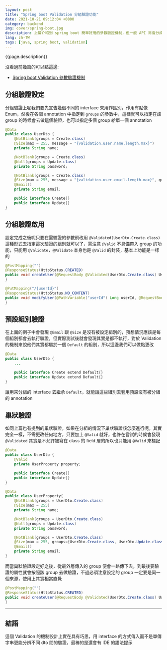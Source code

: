 ```yaml
---
layout: post
title: "Spring boot Validation 分組驗證功能"
date: 2021-10-21 09:12:04 +0800
category: backend
img: cover/spring-boot.jpg
description: 上篇介紹到 spring boot 簡單好用的參數驗證機制，但一般 API 常會分成 Create 跟 Update 兩種功能，兩種功能提供的參數大致上都會相同但會有一些驗證上的差異，如果要為了分開驗證去多寫一個類別也稍嫌有點麻煩且不好維護，所以 Validation 就提供了分組驗證的機制，下面介紹一下要如何來使用
lang: zh-TW
tags: [java, spring boot, validation]
---
```


{{page.description}}

沒看過前幾篇的可以點這邊:
+ [Spring boot Validation 參數驗證機制](https://bingdoal.github.io/backend/2021/10/spring-boot-validate-request-body-and-nest-validate/)


## 分組驗證設定
分組驗證上呢我們要先宣告幾個不同的 interface 來用作區別，作用有點像 Enum，然後在各個 annotation 中指定到 `groups` 的參數中，這樣就可以指定在該 group 的時候會去做這個驗證，也可以指定多個 group 給單一個 annotation

```java
@Data
public class UserDto {
    @NotBlank(groups = Create.class)
    @Size(max = 255, message = "{validation.user.name.length.max}")
    private String name;

    @NotBlank(groups = Create.class)
    @Null(groups = Update.class)
    private String password;

    @NotBlank(groups = Create.class)
    @Size(max = 255, message = "{validation.user.email.length.max}", groups={Create.class, Update.class})
    @Email()
    private String email;

    public interface Create{}
    public interface Update{}
}
```

## 分組驗證啟用
設定完成之後呢只要在需驗證的參數前改用 `@Validated(UserDto.Create.class)` 這種形式去指定這次驗證的組別就可以了，需注意 `@Valid` 不具備帶入 group 的功能，只能用 `@Validate`，`@Validate` 本身也是 `@Valid` 的封裝，基本上功能是一樣的

```java
@PostMapping("")
@ResponseStatus(HttpStatus.CREATED)
public void createUser(@RequestBody @Validated(UserDto.Create.class) UserDto userDco){
}

@PutMapping("/{userId}")
@ResponseStatus(HttpStatus.NO_CONTENT)
public void modifyUser(@PathVariable("userId") Long userId, @RequestBody @Validated(UserDto.Update.class) UserDto userDuo) {
}
```

## 預設組別驗證
在上面的例子中會發現 `@Email` 跟 `@Size` 是沒有被設定組別的，預想情況應該是每個組別都會去執行驗證，但實際測試後就會發現其實是都不執行，對於 Validation 的機制來說他們其實都屬於一個 `Default` 的組別，所以這邊我們可以做點更改

```java
@Data
public class UserDto {
    ...

    public interface Create extend Default{}
    public interface Update extend Default{}
}
```

讓用來分組的 interface 去繼承 `Default`，就能讓這些組別去套用預設沒有被分組的 annotation


## 巢狀驗證
如同上篇也有提到的巢狀驗證，如果在分組的情況下巢狀驗證該怎麼進行呢，其實完全一樣，不需更改任何地方，只要加上 `@Valid` 就好，也許在嘗試的時候會發現 `@Validated` 其實是不允許被寫在 class 的 field 層的所以也只能用 `@Valid` 來標記

```java
@Data
public class UserDto {
    @Valid
    private UserProperty property;

    public interface Create{}
    public interface Update{}
}

@Data
public class UserProperty{
    @NotBlank(groups = UserDto.Create.class)
    @Size(max = 255)
    private String name;

    @NotBlank(groups = UserDto.Create.class)
    @Null(groups = Update.class)
    private String password;

    @NotBlank(groups = UserDto.Create.class)
    @Size(max = 255, groups={UserDto.Create.class, UserDto.Update.class})
    @Email()
    private String email;
}
```

而當巢狀驗證設定好之後，從最外層傳入的 group 便會一路傳下去，到最後要驗證的屬性就會按照該 group 去做驗證，不過必須注意設定的 group 一定要是同一個來源，使用上其實相當直覺

```java
@PostMapping("")
@ResponseStatus(HttpStatus.CREATED)
public void createUser(@RequestBody @Validated(UserDto.Create.class) UserDto userDco){
}
```

---

## 結語

這個 Validation 的機制設計上實在具有巧思，用 interface 的方式傳入而不是單傳字串更能分辨不同 dto 間的驗證，最棒的是還會有 IDE 的語法提示